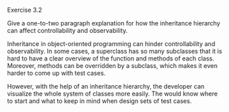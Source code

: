 Exercise 3.2

Give a one-to-two paragraph explanation for how the inheritance hierarchy can affect controllability and observability.

Inheritance in object-oriented programming can hinder controllability and observability. In some cases, a superclass has so many subclasses that it is hard to have a clear overview of the function and methods of each class. Moreover, methods can be overridden by a subclass, which makes it even harder to come up with test cases. 

However, with the help of an inheritance hierarchy, the developer can visualize the whole system of classes more easily. The would know where to start and what to keep in mind when design sets of test cases.
